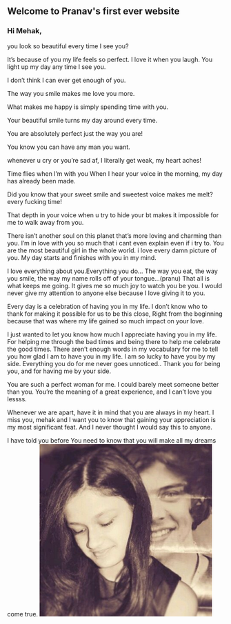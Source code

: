 ## Welcome to Pranav's first ever website

### Hi Mehak,
you look so beautiful every time I see you?

It’s because of you my life feels so perfect.
I love it when you laugh. 
You light up my day any time I see you.

I don’t think I can ever get enough of you.

The way you smile makes me love you more.

What makes me happy is simply spending time with you.

Your beautiful smile turns my day around every time.

You are absolutely perfect just the way you are!

You know you can have any man you want.

whenever u cry or you’re sad af, I literally get weak,  my heart aches!

Time flies when I’m with you
When I hear your voice in the morning, my day has already been made.

Did you know that your sweet smile and sweetest voice makes me melt?  every fucking time!

That depth in your voice when u try to hide your bt makes it impossible for me to walk away from you.


There isn’t another soul on this planet that’s more loving and charming than you.
I’m in love with you so much that i cant even explain even if i try to.
You are the most beautiful girl in the whole world.
i love every damn picture of you.
My day starts and finishes with you in my mind.

I love everything about you.Everything you do… The way you eat, the way you smile, the way my name rolls off of your tongue…(pranu) That all is what keeps me going. It gives me so much joy to watch you be you. I would never give my attention to anyone else because I love giving it to you.

Every day is a celebration of having you in my life.
I don’t know who to thank for making it possible for us to be this close, Right from the beginning because that was where my life gained so much impact on your love.


I just wanted to let you know how much I appreciate having you in my life. For helping me through the bad times and being there to help me celebrate the good times. There aren’t enough words in my vocabulary for me to tell you how glad I am to have you in my life. I am so lucky to have you by my side. Everything you do for me never goes unnoticed.. Thank you for being you, and for having me by your side.

You are such a perfect woman for me. I could barely meet someone better than you. You’re the meaning of a great experience, and I can’t love you lessss.

Whenever we are apart, have it in mind that you are always in my heart. I miss you, mehak and I want you to know that gaining your appreciation is my most significant feat. And I never thought I would say this to anyone.

I have told you before You need to know that you will make all my dreams come true.
![](mehak.jpeg)
 






